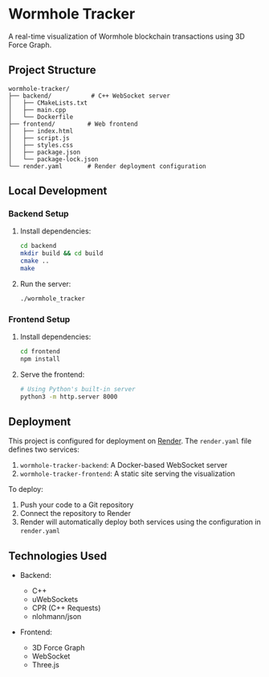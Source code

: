 # Wormhole Tracker

A real-time visualization of Wormhole blockchain transactions using 3D Force Graph.

## Project Structure

```
wormhole-tracker/
├── backend/           # C++ WebSocket server
│   ├── CMakeLists.txt
│   ├── main.cpp
│   └── Dockerfile
├── frontend/         # Web frontend
│   ├── index.html
│   ├── script.js
│   ├── styles.css
│   ├── package.json
│   └── package-lock.json
└── render.yaml       # Render deployment configuration
```

## Local Development

### Backend Setup

1. Install dependencies:
   ```bash
   cd backend
   mkdir build && cd build
   cmake ..
   make
   ```

2. Run the server:
   ```bash
   ./wormhole_tracker
   ```

### Frontend Setup

1. Install dependencies:
   ```bash
   cd frontend
   npm install
   ```

2. Serve the frontend:
   ```bash
   # Using Python's built-in server
   python3 -m http.server 8000
   ```

## Deployment

This project is configured for deployment on [Render](https://render.com/). The `render.yaml` file defines two services:

1. `wormhole-tracker-backend`: A Docker-based WebSocket server
2. `wormhole-tracker-frontend`: A static site serving the visualization

To deploy:

1. Push your code to a Git repository
2. Connect the repository to Render
3. Render will automatically deploy both services using the configuration in `render.yaml`

## Technologies Used

- Backend:
  - C++
  - uWebSockets
  - CPR (C++ Requests)
  - nlohmann/json

- Frontend:
  - 3D Force Graph
  - WebSocket
  - Three.js 